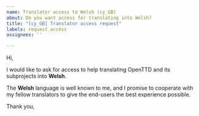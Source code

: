 ```yaml
---
name: Translator access to Welsh (cy_GB)
about: Do you want access for translating into Welsh?
title: "[cy_GB] Translator access request"
labels: request_access
assignees: ''

---
```


<!-- translator: cy_GB -->
<!-- Please do not edit the header of this template. -->

Hi,

I would like to ask for access to help translating OpenTTD and its subprojects into **Welsh**.

The **Welsh** language is well known to me, and I promise to cooperate with my fellow translators to give the end-users the best experience possible.

<!-- Please do not edit the above message. Do feel free to add a personal note after this line. -->

Thank you,
